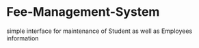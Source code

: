 # Fee-Management-System
simple interface for maintenance of Student as well as Employees information
